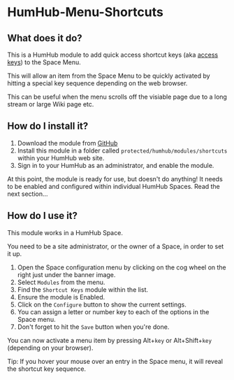 # HumHub-Menu-Shortcuts

## What does it do?

This is a HumHub module to add quick access shortcut keys (aka [access keys](https://www.w3schools.com/tags/att_global_accesskey.asp)) to the Space Menu.

This will allow an item from the Space Menu to be quickly activated by hitting a special key sequence depending on the web browser. 

This can be useful when the menu scrolls off the visiable page due to a long stream or large Wiki page etc.

## How do I install it?

1. Download the module from [GitHub](https://github.com/StevenJoynt/HumHub-Menu-Shortcuts)
2. Install this module in a folder called `protected/humhub/modules/shortcuts` within your HumHub web site.
3. Sign in to your HumHub as an administrator, and enable the module.

At this point, the module is ready for use, but doesn't do anything! It needs to be enabled and configured within individual HumHub Spaces. Read the next section...

## How do I use it?

This module works in a HumHub Space.

You need to be a site administrator, or the owner of a Space, in order to set it up.

1. Open the Space configuration menu by clicking on the cog wheel on the right just under the banner image.
2. Select `Modules` from the menu.
3. Find the `Shortcut Keys` module within the list.
4. Ensure the module is Enabled.
5. Click on the `Configure` button to show the current settings.
6. You can assign a letter or number key to each of the options in the Space menu.
7. Don't forget to hit the `Save` button when you're done.

You can now activate a menu item by pressing Alt+`key` or Alt+Shift+`key` (depending on your browser).

Tip: If you hover your mouse over an entry in the Space menu, it will reveal the shortcut key sequence.
